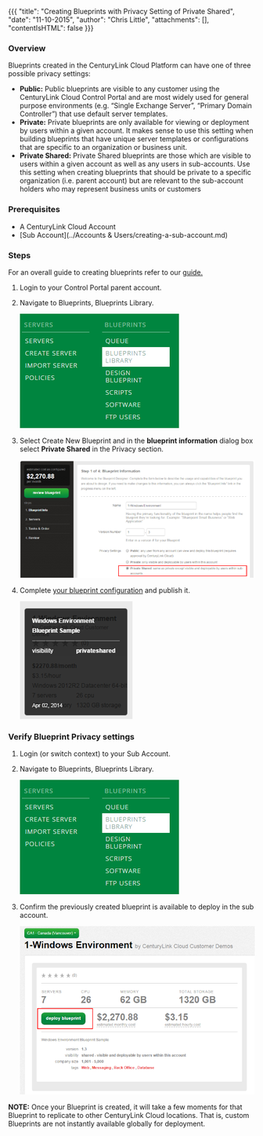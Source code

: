 {{{
  "title": "Creating Blueprints with Privacy Setting of Private Shared",
  "date": "11-10-2015",
  "author": "Chris Little",
  "attachments": [],
  "contentIsHTML": false
}}}

### Overview
Blueprints created in the CenturyLink Cloud Platform can have one of three possible privacy settings:
* **Public:** Public blueprints are visible to any customer using the CenturyLink Cloud Control Portal and are most widely used for general purpose environments (e.g. “Single Exchange Server”, “Primary Domain Controller”) that use default server templates.
* **Private:** Private blueprints are only available for viewing or deployment by users within a given account. It makes sense to use this setting when building blueprints that have unique server templates or configurations that are specific to an organization or business unit.
* **Private Shared:** Private Shared blueprints are those which are visible to users within a given account as well as any users in sub-accounts. Use this setting when creating blueprints that should be private to a specific organization (i.e. parent account) but are relevant to the sub-account holders who may represent business units or customers

### Prerequisites

* A CenturyLink Cloud Account
* [Sub Account](../Accounts & Users/creating-a-sub-account.md)

### Steps

For an overall guide to creating blueprints refer to our [guide.](../Blueprints/how-to-build-a-blueprint.md)

1. Login to your Control Portal parent account.

2. Navigate to Blueprints, Blueprints Library.

    ![Blueprints menu](../images/creating-blueprints-with-privacy-setting-of-private-shared-01.png)

3. Select Create New Blueprint and in the **blueprint information** dialog box select **Private Shared** in the Privacy section.

    ![select private shared](../images/creating-blueprints-with-privacy-setting-of-private-shared-02.png)

4. Complete [your blueprint configuration](../Blueprints/how-to-build-a-blueprint.md) and publish it.

    ![blueprint published](../images/creating-blueprints-with-privacy-setting-of-private-shared-03.png)

### Verify Blueprint Privacy settings

1. Login (or switch context) to your Sub Account.

2. Navigate to Blueprints, Blueprints Library.

    ![Blueprints menu](../images/creating-blueprints-with-privacy-setting-of-private-shared-01.png)

3. Confirm the previously created blueprint is available to deploy in the sub account.

    ![deploy blueprint in sub account](../images/creating-blueprints-with-privacy-setting-of-private-shared-04.png)

**NOTE:** Once your Blueprint is created, it will take a few moments for that Blueprint to replicate to other CenturyLink Cloud locations. That is, custom Blueprints are not instantly available globally for deployment.
